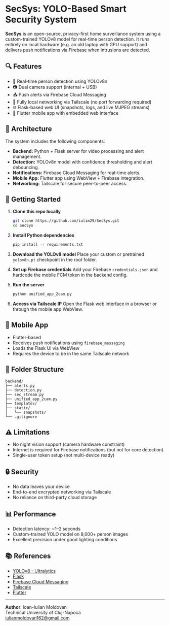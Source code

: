 # SecSys: YOLO-Based Smart Security System

**SecSys** is an open-source, privacy-first home surveillance system using a custom-trained YOLOv8 model for real-time person detection. It runs entirely on local hardware (e.g. an old laptop with GPU support) and delivers push notifications via Firebase when intrusions are detected.

## 🔍 Features

- 🧠 Real-time person detection using YOLOv8n  
- 📷 Dual camera support (internal + USB)  
- 📤 Push alerts via Firebase Cloud Messaging  
- 🔐 Fully local networking via Tailscale (no port forwarding required)  
- 🌐 Flask-based web UI (snapshots, logs, and live MJPEG streams)  
- 📱 Flutter mobile app with embedded web interface  

## 🧱 Architecture

The system includes the following components:

- **Backend:** Python + Flask server for video processing and alert management.  
- **Detection:** YOLOv8n model with confidence thresholding and alert debouncing.  
- **Notifications:** Firebase Cloud Messaging for real-time alerts.  
- **Mobile App:** Flutter app using WebView + Firebase integration.  
- **Networking:** Tailscale for secure peer-to-peer access.  

## 🚀 Getting Started

1. **Clone this repo locally**
   ```bash
   git clone https://github.com/iulim29/SecSys.git
   cd SecSys
   ```

2. **Install Python dependencies**
   ```bash
   pip install -r requirements.txt
   ```

3. **Download the YOLOv8 model**
   Place your custom or pretrained `yolov8n.pt` checkpoint in the root folder.

4. **Set up Firebase credentials**
   Add your Firebase `credentials.json` and hardcode the mobile FCM token in the backend config.

5. **Run the server**
   ```bash
   python unified_app_2cam.py
   ```

6. **Access via Tailscale IP**
   Open the Flask web interface in a browser or through the mobile app WebView.

## 📱 Mobile App

- Flutter-based  
- Receives push notifications using `firebase_messaging`  
- Loads the Flask UI via WebView  
- Requires the device to be in the same Tailscale network  

## 📂 Folder Structure

```
backend/
├── alerts.py
├── detection.py
├── sec_stream.py
├── unified_app_2cam.py
├── templates/
├── static/
│   └── snapshots/
└── .gitignore
```

## ⚠️ Limitations

- No night vision support (camera hardware constraint)  
- Internet is required for Firebase notifications (but not for core detection)  
- Single-user token setup (not multi-device ready)  

## 🔒 Security

- No data leaves your device  
- End-to-end encrypted networking via Tailscale  
- No reliance on third-party cloud storage  

## 📊 Performance

- Detection latency: ~1–2 seconds  
- Custom-trained YOLO model on 8,000+ person images  
- Excellent precision under good lighting conditions  



## 📚 References

- [YOLOv8 - Ultralytics](https://docs.ultralytics.com/models/yolov8/)  
- [Flask](https://flask.palletsprojects.com/)  
- [Firebase Cloud Messaging](https://firebase.google.com/docs/cloud-messaging)  
- [Tailscale](https://tailscale.com/)  
- [Flutter](https://flutter.dev/)  

---

**Author**: Ioan-Iulian Moldovan  
Technical University of Cluj-Napoca  
[iulianmoldovan162@gmail.com](mailto:iulianmoldovan162@gmail.com)
